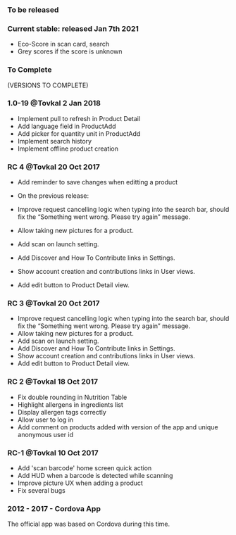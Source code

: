 ### To be released

### Current stable: released Jan 7th 2021

* Eco-Score in scan card, search
* Grey scores if the score is unknown

### To Complete
(VERSIONS TO COMPLETE)

### 1.0-19 @Tovkal 2 Jan 2018 

* Implement pull to refresh in Product Detail
* Add language field in ProductAdd
* Add picker for quantity unit in ProductAdd
* Implement search history
* Implement offline product creation

### RC 4 @Tovkal  20 Oct 2017 

* Add reminder to save changes when editting a product

* On the previous release:
* Improve request cancelling logic when typing into the search bar, should fix the “Something went wrong. Please try again” message.
* Allow taking new pictures for a product.
* Add scan on launch setting.
* Add Discover and How To Contribute links in Settings.
* Show account creation and contributions links in User views.
* Add edit button to Product Detail view.

### RC 3 @Tovkal  20 Oct 2017 

* Improve request cancelling logic when typing into the search bar, should fix the “Something went wrong. Please try again” message.
* Allow taking new pictures for a product.
* Add scan on launch setting.
* Add Discover and How To Contribute links in Settings.
* Show account creation and contributions links in User views.
* Add edit button to Product Detail view.

### RC 2 @Tovkal 18 Oct 2017 

* Fix double rounding in Nutrition Table
* Highlight allergens in ingredients list
* Display allergen tags correctly
* Allow user to log in
* Add comment on products added with version of the app and unique anonymous user id

### RC-1 @Tovkal 10 Oct 2017

* Add 'scan barcode' home screen quick action
* Add HUD when a barcode is detected while scanning
* Improve picture UX when adding a product
* Fix several bugs


### 2012 - 2017 - Cordova App
The official app was based on Cordova during this time.
